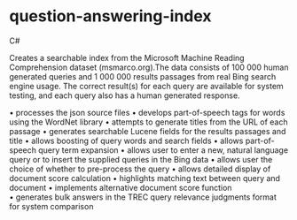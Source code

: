 # question-answering-index
C#

Creates a searchable index from the Microsoft Machine Reading Comprehension dataset (msmarco.org).The data consists of 100 000 human generated queries and 1 000 000 results passages from real Bing search engine usage. The correct result(s) for each query are available for system testing, and each  query also has a human generated response.

• processes the json source files
• develops part-of-speech tags for words using the WordNet library
• attempts to generate titles from the URL of each passage
• generates searchable Lucene fields for the results passages and title
• allows boosting of query words and search fields
• allows part-of-speech query term expansion
• allows user to enter a new, natural language query or to insert the supplied queries in the Bing data
• allows user the choice of whether to pre-process the query
• allows detailed display of document score calculation
• highlights matching text between query and document
• implements alternative document score function  
• generates bulk answers in the TREC query relevance judgments format for system comparison
